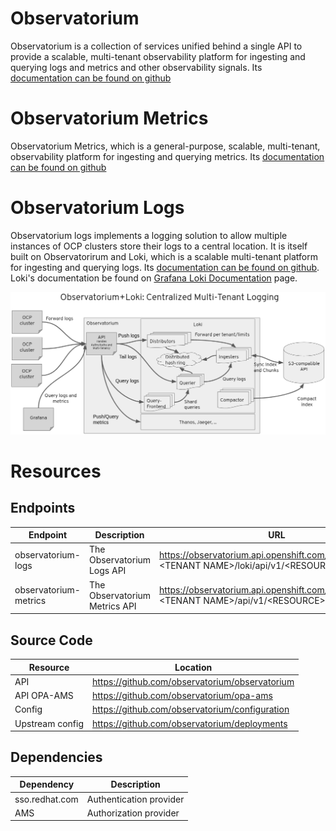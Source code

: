 # Observatorium

Observatorium is a collection of services unified behind a single API to provide a scalable, multi-tenant observability platform for ingesting and querying logs and metrics and other observability signals. Its [documentation can be found on github](https://github.com/observatorium/docs)

# Observatorium Metrics

Observatorium Metrics, which is a general-purpose, scalable, multi-tenant, observability platform for ingesting and querying metrics. Its [documentation can be found on github](https://github.com/observatorium/docs/blob/master/design/metrics.md)

# Observatorium Logs

Observatorium logs implements a logging solution to allow multiple instances of OCP clusters store their logs to a central location. It is itself built on Observatorirum and Loki, which is a scalable multi-tenant platform for ingesting and querying logs. Its [documentation can be found on github](https://github.com/observatorium/docs/blob/master/design/logs.md). Loki's documentation be found on [Grafana Loki Documentation](https://grafana.com/docs/loki/latest/configuration/) page.

![high level architecture](observatorium-logs.png)

# Resources

## Endpoints

| Endpoint | Description | URL |
|---|---|---|
| observatorium-logs | The Observatorium Logs API | https://observatorium.api.openshift.com/api/logs/v1/\<TENANT NAME\>/loki/api/v1/\<RESOURCE\> |
| observatorium-metrics | The Observatorium Metrics API | https://observatorium.api.openshift.com/api/metrics/v1/\<TENANT NAME\>/api/v1/\<RESOURCE\> |

## Source Code

| Resource | Location |
|---|---|
| API | https://github.com/observatorium/observatorium |
| API OPA-AMS | https://github.com/observatorium/opa-ams |
| Config | https://github.com/observatorium/configuration |
| Upstream config | https://github.com/observatorium/deployments |


## Dependencies
| Dependency | Description |
|---|---|
| sso.redhat.com | Authentication provider |
| AMS | Authorization provider |
